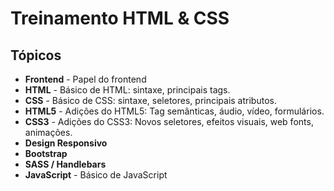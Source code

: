 # Treinamento HTML & CSS

## Tópicos

* **Frontend** - Papel do frontend
* **HTML** - Básico de HTML: sintaxe, principais tags.
* **CSS** - Básico de CSS: sintaxe, seletores, principais atributos.
* **HTML5** - Adições do HTML5: Tag semânticas, áudio, vídeo, formulários.
* **CSS3** - Adições do CSS3: Novos seletores, efeitos visuais, web fonts, animações.
* **Design Responsivo**
* **Bootstrap**
* **SASS / Handlebars**
* **JavaScript** - Básico de JavaScript
